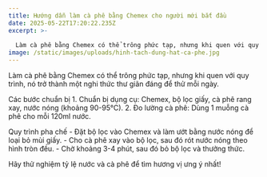 ```yaml
---
title: Hướng dẫn làm cà phê bằng Chemex cho người mới bắt đầu
date: 2025-05-22T17:20:22.235Z
excerpt: >-
  
  Làm cà phê bằng Chemex có thể trông phức tạp, nhưng khi quen với quy trình, nó trở thành một nghi thức thư giãn đáng để thử mỗi ngày.
image: /static/images/uploads/hinh-tach-dung-hat-ca-phe.jpg
---
```

Làm cà phê bằng Chemex có thể trông phức tạp, nhưng khi quen với quy trình, nó trở thành một nghi thức thư giãn đáng để thử mỗi ngày.

Các bước chuẩn bị 1. Chuẩn bị dụng cụ: Chemex, bộ lọc giấy, cà phê rang xay, nước nóng (khoảng 90-95°C). 2. Đo lường cà phê: Dùng 1 muỗng cà phê cho mỗi 120ml nước.

Quy trình pha chế - Đặt bộ lọc vào Chemex và làm ướt bằng nước nóng để loại bỏ mùi giấy. - Cho cà phê xay vào bộ lọc, sau đó rót nước nóng theo hình tròn đều. - Chờ khoảng 3-4 phút, sau đó bỏ bộ lọc và thưởng thức.

Hãy thử nghiệm tỷ lệ nước và cà phê để tìm hương vị ưng ý nhất!